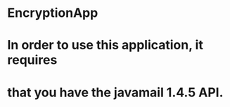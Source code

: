 # EncryptionApp
# In order to use this application, it requires
# that you have the javamail 1.4.5 API.
